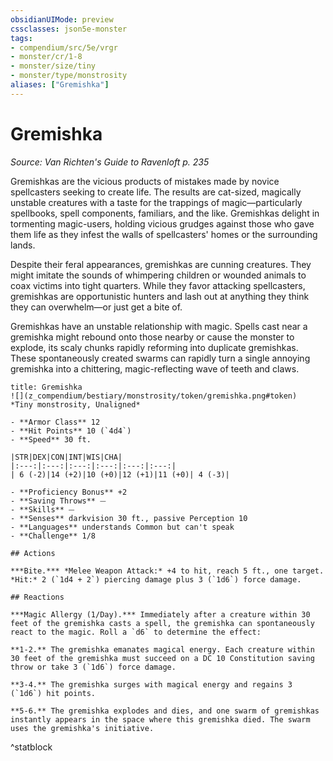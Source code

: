 ```yaml
---
obsidianUIMode: preview
cssclasses: json5e-monster
tags:
- compendium/src/5e/vrgr
- monster/cr/1-8
- monster/size/tiny
- monster/type/monstrosity
aliases: ["Gremishka"]
---
```

# Gremishka
*Source: Van Richten's Guide to Ravenloft p. 235*  

Gremishkas are the vicious products of mistakes made by novice spellcasters seeking to create life. The results are cat-sized, magically unstable creatures with a taste for the trappings of magic—particularly spellbooks, spell components, familiars, and the like. Gremishkas delight in tormenting magic-users, holding vicious grudges against those who gave them life as they infest the walls of spellcasters' homes or the surrounding lands.

Despite their feral appearances, gremishkas are cunning creatures. They might imitate the sounds of whimpering children or wounded animals to coax victims into tight quarters. While they favor attacking spellcasters, gremishkas are opportunistic hunters and lash out at anything they think they can overwhelm—or just get a bite of.

Gremishkas have an unstable relationship with magic. Spells cast near a gremishka might rebound onto those nearby or cause the monster to explode, its scaly chunks rapidly reforming into duplicate gremishkas. These spontaneously created swarms can rapidly turn a single annoying gremishka into a chittering, magic-reflecting wave of teeth and claws.

```ad-statblock
title: Gremishka
![](z_compendium/bestiary/monstrosity/token/gremishka.png#token)
*Tiny monstrosity, Unaligned*

- **Armor Class** 12 
- **Hit Points** 10 (`4d4`)
- **Speed** 30 ft.

|STR|DEX|CON|INT|WIS|CHA|
|:---:|:---:|:---:|:---:|:---:|:---:|
| 6 (-2)|14 (+2)|10 (+0)|12 (+1)|11 (+0)| 4 (-3)|

- **Proficiency Bonus** +2
- **Saving Throws** ⏤
- **Skills** ⏤
- **Senses** darkvision 30 ft., passive Perception 10
- **Languages** understands Common but can't speak
- **Challenge** 1/8

## Actions

***Bite.*** *Melee Weapon Attack:* +4 to hit, reach 5 ft., one target. *Hit:* 2 (`1d4 + 2`) piercing damage plus 3 (`1d6`) force damage.

## Reactions

***Magic Allergy (1/Day).*** Immediately after a creature within 30 feet of the gremishka casts a spell, the gremishka can spontaneously react to the magic. Roll a `d6` to determine the effect:

**1-2.** The gremishka emanates magical energy. Each creature within 30 feet of the gremishka must succeed on a DC 10 Constitution saving throw or take 3 (`1d6`) force damage.

**3-4.** The gremishka surges with magical energy and regains 3 (`1d6`) hit points.

**5-6.** The gremishka explodes and dies, and one swarm of gremishkas instantly appears in the space where this gremishka died. The swarm uses the gremishka's initiative.
```
^statblock